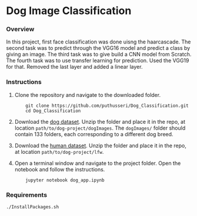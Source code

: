 # Dog Image Classification

### Overview

In this project, first face classification was done uisng the haarcascade.
The second task was to predict through the VGG16 model and predict a class by giving
an image.
The third task was to give build a CNN model from Scratch.
The fourth task was to use transfer learning for prediction. Used the VGG19 for that.
Removed the last layer and added a linear layer.

### Instructions

1. Clone the repository and navigate to the downloaded folder.
	
	```	
		git clone https://github.com/puthusseri/Dog_Classification.git
		cd Dog_Classification
	```
	

2. Download the [dog dataset](https://s3-us-west-1.amazonaws.com/udacity-aind/dog-project/dogImages.zip).  Unzip the folder and place it in the repo, at location `path/to/dog-project/dogImages`.  The `dogImages/` folder should contain 133 folders, each corresponding to a different dog breed.
3. Download the [human dataset](http://vis-www.cs.umass.edu/lfw/lfw.tgz).  Unzip the folder and place it in the repo, at location `path/to/dog-project/lfw`. 
4. Open a terminal window and navigate to the project folder. Open the notebook and follow the instructions.
	
	```
		jupyter notebook dog_app.ipynb
	```
### Requirements

	
` ./InstallPackages.sh ` 


